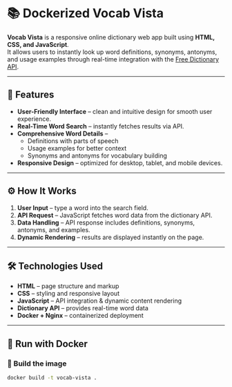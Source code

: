 # 📚 Dockerized Vocab Vista

**Vocab Vista** is a responsive online dictionary web app built using **HTML, CSS, and JavaScript**.  
It allows users to instantly look up word definitions, synonyms, antonyms, and usage examples through real-time integration with the [Free Dictionary API](https://dictionaryapi.dev/).

---

## 🚀 Features
- **User-Friendly Interface** – clean and intuitive design for smooth user experience.  
- **Real-Time Word Search** – instantly fetches results via API.  
- **Comprehensive Word Details** –  
  - Definitions with parts of speech  
  - Usage examples for better context  
  - Synonyms and antonyms for vocabulary building  
- **Responsive Design** – optimized for desktop, tablet, and mobile devices.  

---

## ⚙️ How It Works
1. **User Input** – type a word into the search field.  
2. **API Request** – JavaScript fetches word data from the dictionary API.  
3. **Data Handling** – API response includes definitions, synonyms, antonyms, and examples.  
4. **Dynamic Rendering** – results are displayed instantly on the page.  

---

## 🛠️ Technologies Used
- **HTML** – page structure and markup  
- **CSS** – styling and responsive layout  
- **JavaScript** – API integration & dynamic content rendering  
- **Dictionary API** – provides real-time word data  
- **Docker + Nginx** – containerized deployment  

---

## 🐳 Run with Docker

### 🔹 Build the image
```bash
docker build -t vocab-vista .
